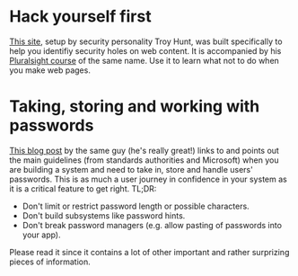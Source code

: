 # Hack yourself first
[This site](https://hackyourselffirst.troyhunt.com/), setup by security personality Troy Hunt, was built specifically to help you identifiy security holes on web content. It is accompanied by his [Pluralsight course](https://www.pluralsight.com/courses/hack-yourself-first) of the same name. Use it to learn what not to do when you make web pages.

# Taking, storing and working with passwords

[This blog post](https://www.troyhunt.com/passwords-evolved-authentication-guidance-for-the-modern-era/) by the same guy (he's really great!) links to and points out the main guidelines (from standards authorities and Microsoft) when you are building a system and need to take in, store and handle users' passwords. This is as much a user journey in confidence in your system as it is a critical feature to get right. TL;DR:
* Don't limit or restrict password length or possible characters.
* Don't build subsystems like password hints.
* Don't break password managers (e.g. allow pasting of passwords into your app).

Please read it since it contains a lot of other important and rather surprizing pieces of information.